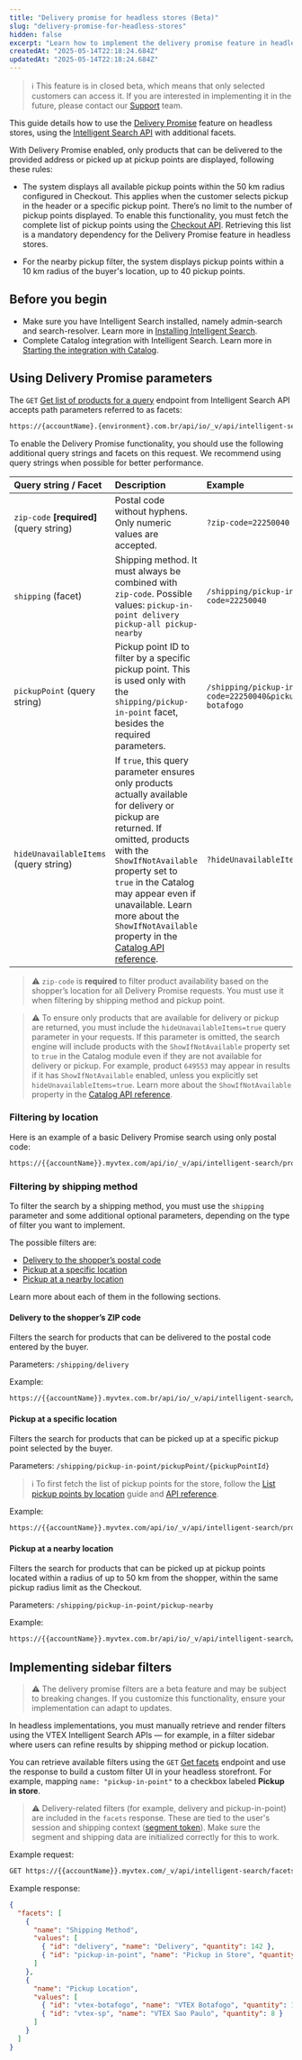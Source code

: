 ```yaml
---
title: "Delivery promise for headless stores (Beta)"
slug: "delivery-promise-for-headless-stores"
hidden: false
excerpt: "Learn how to implement the delivery promise feature in headless stores."
createdAt: "2025-05-14T22:18:24.684Z"
updatedAt: "2025-05-14T22:18:24.684Z"
---
```


>ℹ️ This feature is in closed beta, which means that only selected customers can access it. If you are interested in implementing it in the future, please contact our [Support](https://support.vtex.com/hc/en-us) team.

This guide details how to use the [Delivery Promise](https://help.vtex.com/en/tutorial/delivery-promise-beta--p9EJH9GgxL0JceA6dBswd) feature on headless stores, using the [Intelligent Search API](https://developers.vtex.com/docs/api-reference/intelligent-search-api) with additional facets.

With Delivery Promise enabled, only products that can be delivered to the provided address or picked up at pickup points are displayed, following these rules:

* The system displays all available pickup points within the 50 km radius configured in Checkout. This applies when the customer selects pickup in the header or a specific pickup point. There’s no limit to the number of pickup points displayed. To enable this functionality, you must fetch the complete list of pickup points using the [Checkout API](https://developers.vtex.com/docs/api-reference/checkout-api#get-/api/checkout/pub/pickup-points). Retrieving this list is a mandatory dependency for the Delivery Promise feature in headless stores.

* For the nearby pickup filter, the system displays pickup points within a 10 km radius of the buyer's location, up to 40 pickup points.

## Before you begin

* Make sure you have Intelligent Search installed, namely admin-search and search-resolver. Learn more in [Installing Intelligent Search](https://help.vtex.com/en/tracks/vtex-intelligent-search--19wrbB7nEQcmwzDPl1l4Cb/4mwZGH252R3CCPRim8v0F3).
* Complete Catalog integration with Intelligent Search. Learn more in [Starting the integration with Catalog](https://help.vtex.com/en/tracks/vtex-intelligent-search--19wrbB7nEQcmwzDPl1l4Cb/2wBsO1AKTQZ04idbTKszI4).

## Using Delivery Promise parameters

The `GET` [Get list of products for a query](https://developers.vtex.com/docs/api-reference/intelligent-search-api#get-/product_search/-facets-) endpoint from Intelligent Search API accepts path parameters referred to as facets:

```txt
https://{accountName}.{environment}.com.br/api/io/_v/api/intelligent-search/product_search/{facets}
```

To enable the Delivery Promise functionality, you should use the following additional query strings and facets on this request. We recommend using query strings when possible for better performance.

| Query string / Facet | Description | Example |
| :---- | :---- | :---- |
| `zip-code` **\[required\]** (query string) | Postal code without hyphens. Only numeric values are accepted. | `?zip-code=22250040`
| `shipping` (facet)  | Shipping method. It must always be combined with `zip-code`. Possible values: `pickup-in-point delivery pickup-all pickup-nearby` | `/shipping/pickup-in-point/?zip-code=22250040` |
| `pickupPoint` (query string) | Pickup point ID to filter by a specific pickup point. This is used only with the `shipping/pickup-in-point` facet, besides the required parameters.| `/shipping/pickup-in-point?zip-code=22250040&pickupPoint=vtex-botafogo` |
| `hideUnavailableItems` (query string) | If `true`, this query parameter ensures only products actually available for delivery or pickup are returned. If omitted, products with the `ShowIfNotAvailable` property set to `true` in the Catalog may appear even if unavailable. Learn more about the `ShowIfNotAvailable` property in the [Catalog API reference](https://developers.vtex.com/docs/api-reference/catalog-api?endpoint=get-/api/catalog_system/pvt/sku/stockkeepingunitbyid/-skuId-). | `?hideUnavailableItems=true` |

>⚠️ `zip-code` is **required** to filter product availability based on the shopper’s location for all Delivery Promise requests. You must use it when filtering by shipping method and pickup point.

>⚠️ To ensure only products that are available for delivery or pickup are returned, you must include the `hideUnavailableItems=true` query parameter in your requests. If this parameter is omitted, the search engine will include products with the `ShowIfNotAvailable` property set to `true` in the Catalog module even if they are not available for delivery or pickup. For example, product `649553` may appear in results if it has `ShowIfNotAvailable` enabled, unless you explicitly set `hideUnavailableItems=true`. Learn more about the `ShowIfNotAvailable` property in the [Catalog API reference](https://developers.vtex.com/docs/api-reference/catalog-api?endpoint=get-/api/catalog_system/pvt/sku/stockkeepingunitbyid/-skuId-).

### Filtering by location

Here is an example of a basic Delivery Promise search using only postal code:

```txt
https://{{accountName}}.myvtex.com/api/io/_v/api/intelligent-search/product_search?zip-code=22250040
```

### Filtering by shipping method

To filter the search by a shipping method, you must use the `shipping` parameter and some additional optional parameters, depending on the type of filter you want to implement.

The possible filters are:

* [Delivery to the shopper’s postal code](#delivery-to-the-shoppers-zip-code)
* [Pickup at a specific location](#pickup-at-a-specific-location)
* [Pickup at a nearby location](?tab=t.0#heading=h.qzpibergwrec)

Learn more about each of them in the following sections.

#### Delivery to the shopper’s ZIP code

Filters the search for products that can be delivered to the postal code entered by the buyer.

Parameters: `/shipping/delivery`

Example:

```txt
https://{{accountName}}.myvtex.com.br/api/io/_v/api/intelligent-search/product_search/shipping/delivery?zip-code=22250040
```

#### Pickup at a specific location

Filters the search for products that can be picked up at a specific pickup point selected by the buyer.

Parameters: `/shipping/pickup-in-point/pickupPoint/{pickupPointId}`

>ℹ️ To first fetch the list of pickup points for the store, follow the [List pickup points by location](https://developers.vtex.com/docs/guides/list-pickup-points-by-location) guide and [API reference](https://developers.vtex.com/docs/api-reference/checkout-api#get-/api/checkout/pub/pickup-points).

Example:

```txt
https://{{accountName}}.myvtex.com/api/io/_v/api/intelligent-search/product_search/shipping/pickup-in-point/pickupPoint/vtex-botafogo?zip-code=22250040
```

#### Pickup at a nearby location

Filters the search for products that can be picked up at pickup points located within a radius of up to 50 km from the shopper, within the same pickup radius limit as the Checkout.

Parameters: `/shipping/pickup-in-point/pickup-nearby`

Example:

```txt
https://{{accountName}}.myvtex.com.br/api/io/_v/api/intelligent-search/product_search/shipping/pickup-in-point/pickup-nearby?zip-code=22250040
```

## Implementing sidebar filters

>⚠️ The delivery promise filters are a beta feature and may be subject to breaking changes. If you customize this functionality, ensure your implementation can adapt to updates.

In headless implementations, you must manually retrieve and render filters using the VTEX Intelligent Search APIs — for example, in a filter sidebar where users can refine results by shipping method or pickup location.

You can retrieve available filters using the `GET` [Get facets](https://developers.vtex.com/docs/api-reference/intelligent-search-api#get-/facets/-facets-) endpoint and use the response to build a custom filter UI in your headless storefront. For example, mapping `name: "pickup-in-point"` to a checkbox labeled **Pickup in store**.

>⚠️ Delivery-related filters (for example, delivery and pickup-in-point) are included in the `facets` response. These are tied to the user's session and shipping context ([segment token](https://developers.vtex.com/docs/api-reference/session-manager-api#post-/api/sessions)). Make sure the segment and shipping data are initialized correctly for this to work.

Example request:

```txt
GET https://{{accountName}}.myvtex.com/_v/api/intelligent-search/facets/?query=moisturizer
```

Example response:

```json
{
  "facets": [
    {
      "name": "Shipping Method",
      "values": [
        { "id": "delivery", "name": "Delivery", "quantity": 142 },
        { "id": "pickup-in-point", "name": "Pickup in Store", "quantity": 37 }
      ]
    },
    {
      "name": "Pickup Location",
      "values": [
        { "id": "vtex-botafogo", "name": "VTEX Botafogo", "quantity": 12 },
        { "id": "vtex-sp", "name": "VTEX Sao Paulo", "quantity": 8 }
      ]
    }
  ]
}
```
